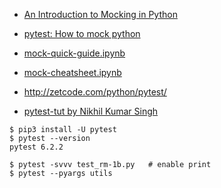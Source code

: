 
- [An Introduction to Mocking in Python](https://www.toptal.com/python/an-introduction-to-mocking-in-python)


- [pytest: How to mock python](https://changhsinlee.com/pytest-mock/)


- [mock-quick-guide.ipynb](https://docs.pytest.org/en/latest/example/index.html)


- [mock-cheatsheet.ipynb](https://medium.com/@yeraydiazdiaz/what-the-mock-cheatsheet-mocking-in-python-6a71db997832)

- http://zetcode.com/python/pytest/

- [pytest-tut by Nikhil Kumar Singh](https://github.com/wgong/pytest-tut)



```
$ pip3 install -U pytest
$ pytest --version
pytest 6.2.2

$ pytest -svvv test_rm-1b.py   # enable print
$ pytest --pyargs utils
```

